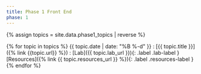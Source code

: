 ```yaml
---
title: Phase 1 Front End
phase: 1
---
```


{% assign topics = site.data.phase1_topics | reverse %}


{% for topic in topics %}
  {{ topic.date | date: "%B %-d" }}
  : [{{ topic.title }}]({% link {{topic.url}} %})
    : [Lab]({{ topic.lab_url }}){: .label .lab-label } [Resources]({% link {{ topic.resources_url }} %}){: .label .resources-label }
{% endfor %}
